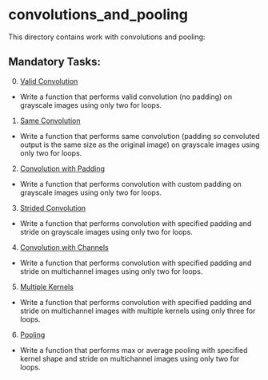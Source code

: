 # convolutions_and_pooling
This directory contains work with convolutions and pooling:

## Mandatory Tasks:
0. [Valid Convolution](/math/convolutions_and_pooling/0-convolve_grayscale_valid.py)
* Write a function that performs valid convolution (no padding) on grayscale images using only two for loops.
1. [Same Convolution](/math/convolutions_and_pooling/1-convolve_grayscale_same.py)
* Write a function that performs same convolution (padding so convoluted output is the same size as the original image) on grayscale images using only two for loops.
2. [Convolution with Padding](/math/convolutions_and_pooling/2-convolve_grayscale_padding.py)
* Write a function that performs convolution with custom padding on grayscale images using only two for loops.
3. [Strided Convolution](/math/convolutions_and_pooling/3-convolve_grayscale.py)
* Write a function that performs convolution with specified padding and stride on grayscale images using only two for loops.
4. [Convolution with Channels](/math/convolutions_and_pooling/4-convolve_channels.py)
* Write a function that performs convolution with specified padding and stride on multichannel images using only two for loops.
5. [Multiple Kernels](/math/convolutions_and_pooling/5-convolve.py)
* Write a function that performs convolution with specified padding and stride on multichannel images with multiple kernels using only three for loops.
6. [Pooling](/math/convolutions_and_pooling/6-pool.py)
* Write a function that performs max or average pooling with specified kernel shape and stride on multichannel images using only two for loops.